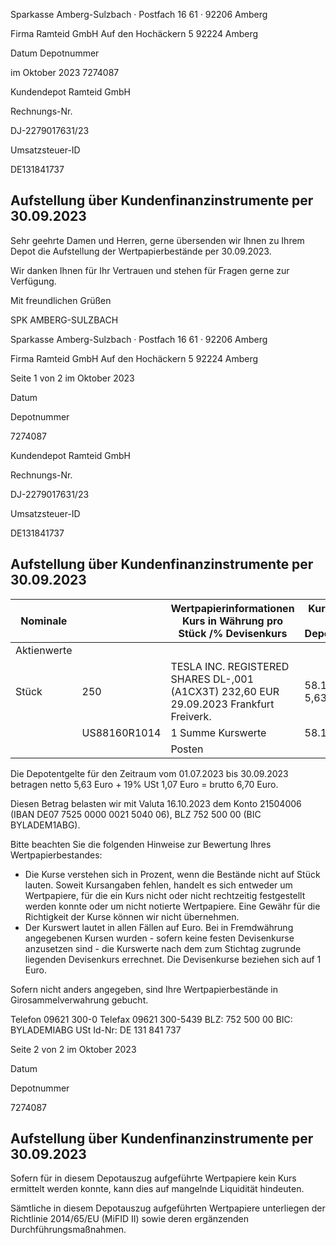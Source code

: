 <!-- image -->

Sparkasse Amberg-Sulzbach · Postfach 16 61 · 92206 Amberg

Firma Ramteid GmbH Auf den Hochäckern 5 92224 Amberg

Datum Depotnummer

im Oktober 2023 7274087

Kundendepot Ramteid GmbH

Rechnungs-Nr.

DJ-2279017631/23

Umsatzsteuer-ID

DE131841737

## Aufstellung über Kundenfinanzinstrumente per 30.09.2023

Sehr geehrte Damen und Herren, gerne übersenden wir Ihnen zu Ihrem Depot die Aufstellung der Wertpapierbestände per 30.09.2023.

Wir danken Ihnen für Ihr Vertrauen und stehen für Fragen gerne zur Verfügung.

Mit freundlichen Grüßen

SPK AMBERG-SULZBACH

<!-- image -->

Sparkasse Amberg-Sulzbach · Postfach 16 61 · 92206 Amberg

Firma Ramteid GmbH Auf den Hochäckern 5 92224 Amberg

Seite 1 von 2 im Oktober 2023

Datum

Depotnummer

7274087

Kundendepot Ramteid GmbH

Rechnungs-Nr.

DJ-2279017631/23

Umsatzsteuer-ID

DE131841737

## Aufstellung über Kundenfinanzinstrumente per 30.09.2023

| Nominale    |              | Wertpapierinformationen Kurs in Währung pro Stück /% Devisenkurs                        | Kurswert in EUR Depotentgelt   |
|-------------|--------------|-----------------------------------------------------------------------------------------|--------------------------------|
| Aktienwerte |              |                                                                                         |                                |
| Stück       | 250          | TESLA INC. REGISTERED SHARES DL-,001 (A1CX3T) 232,60 EUR 29.09.2023 Frankfurt Freiverk. | 58.150,00 5,63                 |
|             | US88160R1014 | 1 Summe Kurswerte                                                                       | 58.150,00                      |
|             |              | Posten                                                                                  |                                |

Die Depotentgelte für den Zeitraum vom 01.07.2023 bis 30.09.2023 betragen netto 5,63 Euro + 19% USt 1,07 Euro = brutto 6,70 Euro.

Diesen Betrag belasten wir mit Valuta 16.10.2023 dem Konto 21504006 (IBAN DE07 7525 0000 0021 5040 06), BLZ 752 500 00 (BIC BYLADEM1ABG).

Bitte beachten Sie die folgenden Hinweise zur Bewertung Ihres Wertpapierbestandes:

- Die Kurse verstehen sich in Prozent, wenn die Bestände nicht auf Stück lauten. Soweit Kursangaben fehlen, handelt es sich entweder um Wertpapiere, für die ein Kurs nicht oder nicht rechtzeitig festgestellt werden konnte oder um nicht notierte Wertpapiere. Eine Gewähr für die Richtigkeit der Kurse können wir nicht übernehmen.
- Der Kurswert lautet in allen Fällen auf Euro. Bei in Fremdwährung angegebenen Kursen wurden - sofern keine festen Devisenkurse anzusetzen sind - die Kurswerte nach dem zum Stichtag zugrunde liegenden Devisenkurs errechnet. Die Devisenkurse beziehen sich auf 1 Euro.

Sofern nicht anders angegeben, sind Ihre Wertpapierbestände in Girosammelverwahrung gebucht.

Telefon 09621 300-0 Telefax 09621 300-5439 BLZ: 752 500 00 BIC: BYLADEMIABG USt Id-Nr: DE 131 841 737

<!-- image -->

Seite 2 von 2 im Oktober 2023

Datum

Depotnummer

7274087

## Aufstellung über Kundenfinanzinstrumente per 30.09.2023

Sofern für in diesem Depotauszug aufgeführte Wertpapiere kein Kurs ermittelt werden konnte, kann dies auf mangelnde Liquidität hindeuten.

Sämtliche in diesem Depotauszug aufgeführten Wertpapiere unterliegen der Richtlinie 2014/65/EU (MiFID II) sowie deren ergänzenden Durchführungsmaßnahmen.